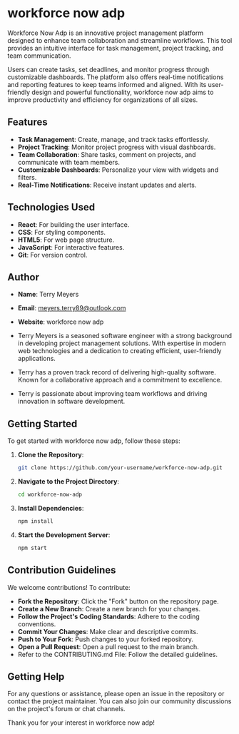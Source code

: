 # workforce now adp

Workforce Now Adp is an innovative project management platform designed to enhance team collaboration and streamline workflows. This tool provides an intuitive interface for task management, project tracking, and team communication. 

Users can create tasks, set deadlines, and monitor progress through customizable dashboards. The platform also offers real-time notifications and reporting features to keep teams informed and aligned. With its user-friendly design and powerful functionality, workforce now adp aims to improve productivity and efficiency for organizations of all sizes.

## Features
- **Task Management**: Create, manage, and track tasks effortlessly.
- **Project Tracking**: Monitor project progress with visual dashboards.
- **Team Collaboration**: Share tasks, comment on projects, and communicate with team members.
- **Customizable Dashboards**: Personalize your view with widgets and filters.
- **Real-Time Notifications**: Receive instant updates and alerts.

## Technologies Used
- **React**: For building the user interface.
- **CSS**: For styling components.
- **HTML5**: For web page structure.
- **JavaScript**: For interactive features.
- **Git**: For version control.

## Author
- **Name**: Terry Meyers  
- **Email**: meyers.terry89@outlook.com
- **Website**: workforce now adp

- Terry Meyers is a seasoned software engineer with a strong background in developing project management solutions. With expertise in modern web technologies and a dedication to creating efficient, user-friendly applications.
- Terry has a proven track record of delivering high-quality software. Known for a collaborative approach and a commitment to excellence.
- Terry is passionate about improving team workflows and driving innovation in software development.

## Getting Started

To get started with workforce now adp, follow these steps:

1. **Clone the Repository**:
   ```bash
   git clone https://github.com/your-username/workforce-now-adp.git
2. **Navigate to the Project Directory**:
   ```bash
   cd workforce-now-adp
3. **Install Dependencies**:
   ```bash
   npm install
4. **Start the Development Server**:
   ```bash
   npm start
## Contribution Guidelines
We welcome contributions! To contribute:

- **Fork the Repository**: Click the "Fork" button on the repository page.
- **Create a New Branch**: Create a new branch for your changes.
- **Follow the Project's Coding Standards**: Adhere to the coding conventions.
- **Commit Your Changes**: Make clear and descriptive commits.
- **Push to Your Fork**: Push changes to your forked repository.
- **Open a Pull Request**: Open a pull request to the main branch.
- Refer to the CONTRIBUTING.md File: Follow the detailed guidelines.

## Getting Help

For any questions or assistance, please open an issue in the repository or contact the project maintainer. You can also join our community discussions on the project's forum or chat channels.

Thank you for your interest in workforce now adp!

